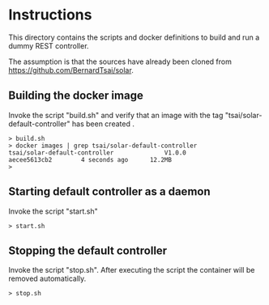 Instructions
============

This directory contains the scripts and docker definitions to build and run a dummy REST controller.

The assumption is that the sources have already been cloned from https://github.com/BernardTsai/solar.

Building the docker image
-------------------------

Invoke the script "build.sh" and verify that an image with the tag "tsai/solar-default-controller" has been created .

```
> build.sh
> docker images | grep tsai/solar-default-controller
tsai/solar-default-controller              V1.0.0              aecee5613cb2        4 seconds ago      12.2MB
>
```

Starting default controller as a daemon
---------------------------------------

Invoke the script "start.sh"

```
> start.sh
```

Stopping the default controller
-------------------------------

Invoke the script "stop.sh". After executing the script the container will be removed automatically.

```
> stop.sh
```
